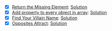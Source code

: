 - [x] [Return the Missing Element](https://www.codewars.com/kata/return-the-missing-element): [Solution](https://www.codewars.com/kata/reviews/52995cff9ce954dc50000a86/groups/5e8b272cab31b800013a42bf)
- [x] [Add property to every object in array](https://www.codewars.com/kata/add-property-to-every-object-in-array): [Solution](https://www.codewars.com/kata/54e8c3e89e2ae6f4900005a1/solutions/javascript/me/best_practice)
- [x] [Find Your Villain Name](https://www.codewars.com/kata/find-your-villain-name): [Solution](https://www.codewars.com/kata/536c00e21da4dc0a0700128b/solutions/javascript/me/best_practice)
- [x] [Opposites Attract](https://www.codewars.com/kata/opposites-attract): [Solution](#link)
